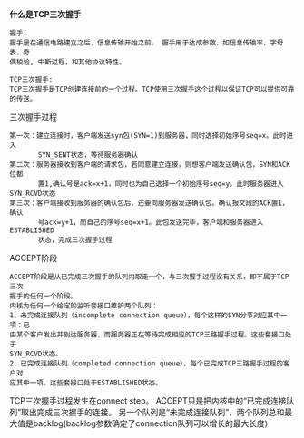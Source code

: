 **什么是TCP三次握手**

    握手:
    握手是在通信电路建立之后，信息传输开始之前。 握手用于达成参数，如信息传输率，字母表，奇
	偶校验, 中断过程，和其他协议特性。

    TCP三次握手:
    TCP三次握手是TCP创建连接前的一个过程。TCP使用三次握手这个过程以保证TCP可以提供可靠的传送。

三次握手过程

    第一次：建立连接时，客户端发送syn包(SYN=1)到服务器，同时选择初始序号seq=x。此时进入
		   SYN_SENT状态，等待服务器确认
    第二次：服务器接收到客户端的请求包，若同意建立连接，则想客户端发送确认包，SYN和ACK位都
		   置1,确认号是ack=x+1，同时也为自己选择一个初始序号seq=y。此时服务器进入SYN_RCVD状态
    第三次：客户端接收到服务器的确认包后，还要向服务器发送确认包。确认报文段的ACK置1，确认
		   号ack=y+1，而自己的序号seq=x+1。此包发送完毕，客户端和服务器进入ESTABLISHED
		   状态，完成三次握手过程
ACCEPT阶段

    ACCEPT阶段是从已完成三次握手的队列内取走一个，与三次握手过程没有关系，即不属于TCP三次
	握手的任何一个阶段。
    内核为任何一个给定的监听套接口维护两个队列：
    1、未完成连接队列（incomplete connection queue），每个这样的SYN分节对应其中一项：已
	由某个客户发出并到达服务器，而服务器正在等待完成相应的TCP三路握手过程。这些套接口处于
	SYN_RCVD状态。
    2、已完成连接队列（completed connection queue），每个已完成TCP三路握手过程的客户对
	应其中一项。这些套接口处于ESTABLISHED状态。

TCP三次握手过程发生在connect step。
ACCEPT只是把内核中的“已完成连接队列”取出完成三次握手的连接。
另一个队列是“未完成连接队列”，两个队列总和最大值是backlog(backlog参数确定了connection队列可以增长的最大长度)